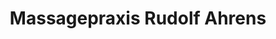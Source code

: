 ---
title: "Massagepraxis Rudolf Ahrens"
url: /neustadt-in-holstein/massagepraxis-rudolf-ahrens/
shop: Massage
---